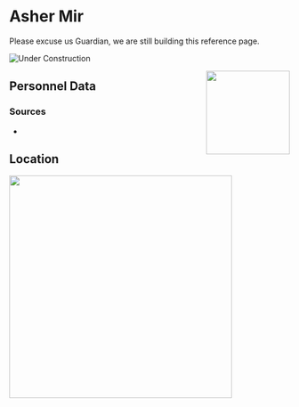 # Asher Mir

Please excuse us Guardian, we are still building this reference page.

![Under Construction](https://ras117mike.github.io/Destiny2/images/general/under_construction.png)

<img align="right" src="https://ras117mike.github.io/Destiny2/images/vendors/asher_mir.png" width="150">

## Personnel Data


### Sources
*

## Location


<img src="https://ras117mike.github.io/Destiny2/images/maps/asher_mir_location.jpg" width="400">
